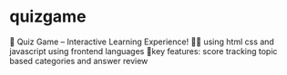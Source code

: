 # quizgame
  🎯 Quiz Game – Interactive Learning Experience! 🧠💡 using html css and javascript using frontend languages
  🌟key features: score tracking topic based categories and answer review
